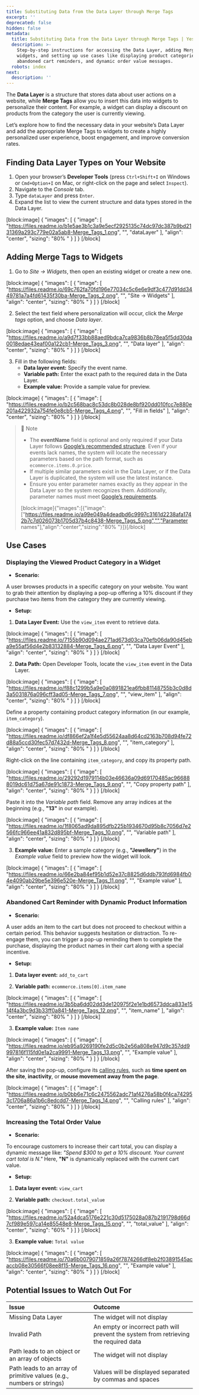 ```yaml
---
title: Substituting Data from the Data Layer through Merge Tags
excerpt: ''
deprecated: false
hidden: false
metadata:
  title: Substituting Data from the Data Layer through Merge Tags | Yespo Guide
  description: >-
    Step-by-step instructions for accessing the Data Layer, adding Merge Tags to
    widgets, and setting up use cases like displaying product categories,
    abandoned cart reminders, and dynamic order value messages.
  robots: index
next:
  description: ''
---
```

The **Data Layer** is a structure that stores data about user actions on a website, while **Merge Tags** allow you to insert this data into widgets to personalize their content. For example, a widget can display a discount on products from the category the user is currently viewing.

Let’s explore how to find the necessary data in your website’s Data Layer and add the appropriate Merge Tags to widgets to create a highly personalized user experience, boost engagement, and improve conversion rates.

## Finding Data Layer Types on Your Website

1. Open your browser’s **Developer Tools** (press `Ctrl+Shift+I` on Windows or `Cmd+Option+I` on Mac, or right-click on the page and select `Inspect`).
2. Navigate to the _Console_ tab.
3. Type `dataLayer` and press `Enter`.
4. Expand the list to view the current structure and data types stored in the Data Layer.

[block:image]
{
  "images": [
    {
      "image": [
        "https://files.readme.io/b1e5ae3b1c3a9e5ecf2925135c74dc97dc387b9bd2131369a293c779e02a5ab8-Merge_Tags_1.png",
        "",
        "dataLayer"
      ],
      "align": "center",
      "sizing": "80% "
    }
  ]
}
[/block]


## Adding Merge Tags to Widgets

1. Go to _Site → Widgets_, then open an existing widget or create a new one.

[block:image]
{
  "images": [
    {
      "image": [
        "https://files.readme.io/69c762fa70fd196e77034c5c6e6e9df3c477d91dd3449781a7a4fd61435f30ba-Merge_Tags_2.png",
        "",
        "Site → Widgets"
      ],
      "align": "center",
      "sizing": "80% "
    }
  ]
}
[/block]


2. Select the text field where personalization will occur, click the _Merge tags_ option, and choose _Data layer_.

[block:image]
{
  "images": [
    {
      "image": [
        "https://files.readme.io/a9d7f33bb88aed9bdca7ca9836b8b78ea5f5dd30da0018edae43eaf00a122cb1-Merge_Tags_3.png",
        "",
        "Data layer"
      ],
      "align": "center",
      "sizing": "80% "
    }
  ]
}
[/block]


3. Fill in the following fields:
   - **Data layer event:** Specify the event name.
   - **Variable path:** Enter the exact path to the required data in the Data Layer.
   - **Example value:** Provide a sample value for preview.

[block:image]
{
  "images": [
    {
      "image": [
        "https://files.readme.io/b2c568bac8c53dc8b028de8bf920dd010fcc7e880e201a422932a754fe0e8cb5-Merge_Tags_4.png",
        "",
        "Fill in fields"
      ],
      "align": "center",
      "sizing": "80% "
    }
  ]
}
[/block]


> 📘 Note
> 
> - The **eventName** field is optional and only required if your Data Layer follows <a rel="nofollow" href="https://developers.google.com/analytics/devguides/collection/ga4/reference/events" target="_blank">Google’s recommended structure</a>. Even if your events lack names, the system will locate the necessary parameters based on the path format, such as `ecommerce.items.0.price`.
> - If multiple similar parameters exist in the Data Layer, or if the Data Layer is duplicated, the system will use the latest instance.
> - Ensure you enter parameter names exactly as they appear in the Data Layer so the system recognizes them. Additionally, parameter names must meet <a rel="nofollow" href="https://developers.google.com/analytics/devguides/collection/ga4/reference/events?client_type=gtag" target="_blank">Google’s requirements</a>.
> 
> [block:image]{"images":[{"image":["https://files.readme.io/a99e049a4deadbd6c9997c3161d2238afa1742b7c7d026073b1705d37b4c8438-Merge_Tags_5.png","","Parameter names"],"align":"center","sizing":"80% "}]}[/block]

## Use Cases

### Displaying the Viewed Product Category in a Widget

- **Scenario:**

A user browses products in a specific category on your website. You want to grab their attention by displaying a pop-up offering a 10% discount if they purchase two items from the category they are currently viewing.

- **Setup:**

1. **Data Layer Event:** Use the `view_item` event to retrieve data.

[block:image]
{
  "images": [
    {
      "image": [
        "https://files.readme.io/7155b90d094ae271ad673d03ca70efb06da90d45eba9e55af56d4e2b83132884-Merge_Tags_6.png",
        "",
        "Data Layer Event"
      ],
      "align": "center",
      "sizing": "80% "
    }
  ]
}
[/block]


2. **Data Path:** Open Developer Tools, locate the `view_item` event in the Data Layer.

[block:image]
{
  "images": [
    {
      "image": [
        "https://files.readme.io/f88c1299b5a9e0a0891821ea6fbb81148755b3c0d8d3a5031876a096cff3ad05-Merge_Tags_7.png",
        "",
        "view_item"
      ],
      "align": "center",
      "sizing": "80% "
    }
  ]
}
[/block]


Define a property containing product category information (in our example, `item_category`).

[block:image]
{
  "images": [
    {
      "image": [
        "https://files.readme.io/df866ef2a1f4e5d55624aa8d64cd2163b708d94fe72d88a5ccd30fec57d7432d-Merge_Tags_8.png",
        "",
        "item_category"
      ],
      "align": "center",
      "sizing": "80% "
    }
  ]
}
[/block]


Right-click on the line containing `item_category`, and copy its property path.

[block:image]
{
  "images": [
    {
      "image": [
        "https://files.readme.io/29292d1979114b03e46636a09d69170485ac966888019dc61d75a67de91c1873-Merge_Tags_9.png",
        "",
        "Copy property path"
      ],
      "align": "center",
      "sizing": "80% "
    }
  ]
}
[/block]


Paste it into the _Variable path_ field. Remove any array indices at the beginning (e.g., **"13"** in our example).

[block:image]
{
  "images": [
    {
      "image": [
        "https://files.readme.io/1f8065ad9da895dfb225b1934670d95b8c7056d7e2566fc966ee41a832d895bf-Merge_Tags_10.png",
        "",
        "Variable path"
      ],
      "align": "center",
      "sizing": "80% "
    }
  ]
}
[/block]


3. **Example value:** Enter a sample category (e.g., **"Jewellery"**) in the _Example value_ field to preview how the widget will look.

[block:image]
{
  "images": [
    {
      "image": [
        "https://files.readme.io/66e2ba84ef95b1d52e37c8825d6ddb793fd6984fb04e4090ab29be5e396e520e-Merge_Tags_11.png",
        "",
        "Example value"
      ],
      "align": "center",
      "sizing": "80% "
    }
  ]
}
[/block]


### Abandoned Cart Reminder with Dynamic Product Information

- **Scenario:**

A user adds an item to the cart but does not proceed to checkout within a certain period. This behavior suggests hesitation or distraction. To re-engage them, you can trigger a pop-up reminding them to complete the purchase, displaying the product names in their cart along with a special incentive.

- **Setup:**

1. **Data layer event:** `add_to_cart`

2. **Variable path:** `ecommerce.items[0].item_name`

[block:image]
{
  "images": [
    {
      "image": [
        "https://files.readme.io/3b5ba6dd02dd3de120975f2e1e1bd6573ddca833e1514f4a3bc9d3b33ff0a841-Merge_Tags_12.png",
        "",
        "item_name"
      ],
      "align": "center",
      "sizing": "80% "
    }
  ]
}
[/block]


3. **Example value:** `Item name`

[block:image]
{
  "images": [
    {
      "image": [
        "https://files.readme.io/eb95a9269190fe2d5c0b2e56a808e947d9c357dd9997816f115fd0e1a2ca9991-Merge_Tags_13.png",
        "",
        "Example value"
      ],
      "align": "center",
      "sizing": "80% "
    }
  ]
}
[/block]


After saving the pop-up, configure its [calling rules](https://docs.yespo.io/docs/widget-calling), such as **time spent on the site**, **inactivity**, or **mouse movement away from the page**.

[block:image]
{
  "images": [
    {
      "image": [
        "https://files.readme.io/b0bb6e71c6c2475562adc71af4276a58b0f4ca742953c1706a86a1b6c8edcdd7-Merge_Tags_14.png",
        "",
        "Calling rules"
      ],
      "align": "center",
      "sizing": "80% "
    }
  ]
}
[/block]


### Increasing the Total Order Value

- **Scenario:**

To encourage customers to increase their cart total, you can display a dynamic message like: _"Spend $300 to get a 10% discount. Your current cart total is N."_ Here, **"N"** is dynamically replaced with the current cart value.

- **Setup:**

1. **Data layer event:** `view_cart`

2. **Variable path:** `checkout.total_value`

[block:image]
{
  "images": [
    {
      "image": [
        "https://files.readme.io/52a4dca5176e221c30d5175028a087b2191798d66d7cf989e597ca14e85548e8-Merge_Tags_15.png",
        "",
        "total_value"
      ],
      "align": "center",
      "sizing": "60% "
    }
  ]
}
[/block]


3. **Example value:** `Total value`

[block:image]
{
  "images": [
    {
      "image": [
        "https://files.readme.io/70a6b0079071859a26f7874266df8eb2f03891545acaccb08e30566f08ee8f15-Merge_Tags_16.png",
        "",
        "Example value"
      ],
      "align": "center",
      "sizing": "80% "
    }
  ]
}
[/block]


## Potential Issues to Watch Out For

| Issue                                                                 | Outcome                                                                              |
| :-------------------------------------------------------------------- | :----------------------------------------------------------------------------------- |
| Missing Data Layer                                                    | The widget will not display                                                          |
| Invalid Path                                                          | An empty or incorrect path will prevent the system from retrieving the required data |
| Path leads to an object or an array of objects                        | The widget will not display                                                          |
| Path leads to an array of primitive values (e.g., numbers or strings) | Values will be displayed separated by commas and spaces                              |